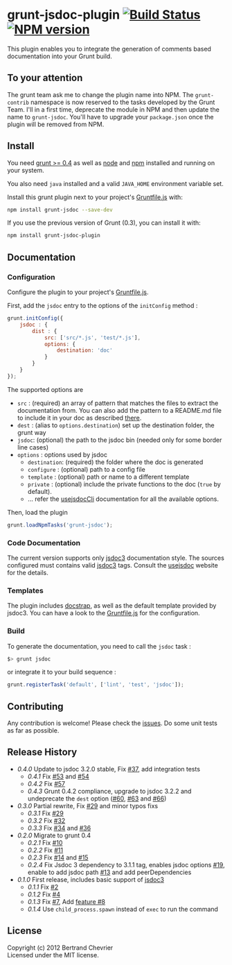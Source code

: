 # grunt-jsdoc-plugin [![Build Status](https://travis-ci.org/krampstudio/grunt-jsdoc-plugin.png)](https://travis-ci.org/krampstudio/grunt-jsdoc-plugin) [![NPM version](https://badge.fury.io/js/grunt-jsdoc.png)](http://badge.fury.io/js/grunt-jsdoc)

This plugin enables you to integrate the generation of comments based documentation into your Grunt build.

## To your attention

The grunt team ask me to change the plugin name into NPM. The `grunt-contrib` namespace is now reserved to the tasks developed by the Grunt Team.
I'll in a first time, deprecate the module in NPM and then update the name to `grunt-jsdoc`. You'll have to upgrade your `package.json` once the plugin will be removed from NPM.

## Install

You need [grunt >= 0.4][grunt] as well as [node] and [npm] installed and running on your system.

You also need `java` installed and a valid `JAVA_HOME` environment variable set.

Install this grunt plugin next to your project's [Gruntfile.js][getting_started] with: 

```bash
npm install grunt-jsdoc --save-dev
```

If you use the previous version of Grunt (0.3), you can install it with:

```bash
npm install grunt-jsdoc-plugin
```


## Documentation
 
### Configuration

Configure the plugin to your project's [Gruntfile.js][getting_started].

First, add the `jsdoc` entry to the options of the `initConfig` method :

```javascript
grunt.initConfig({
    jsdoc : {
        dist : {
            src: ['src/*.js', 'test/*.js'], 
            options: {
                destination: 'doc'
            }
        }
    }
});
```

The supported options are 

 * `src` : (required) an array of pattern that matches the files to extract the documentation from. You can also add the pattern to a README.md file to include it in your doc as described [there](http://usejsdoc.org/about-including-readme.html).
 * `dest` : (alias to `options.destination`) set up the destination folder, the grunt way
 * `jsdoc`: (optional) the path to the jsdoc bin (needed only for some border line cases)
 * `options` : options used by jsdoc 
   * `destination`: (required) the folder where the doc is generated
   * `configure` : (optional) path to a config file
   * `template` : (optional) path or name to a different template
   * `private` : (optional) include the private functions to the doc (`true` by default).
   * ... refer the [usejsdocCli] documentation for all the available options.

Then, load the plugin 

```javascript
grunt.loadNpmTasks('grunt-jsdoc');
```
 
### Code Documentation

The current version supports only [jsdoc3] documentation style. The sources configured 
must contains valid [jsdoc3] tags. Consult the [usejsdoc] website for the details.
 
### Templates

The plugin includes [docstrap](https://github.com/terryweiss/docstrap), as well as the default template provided by jsdoc3. You can have a look to the [Gruntfile.js](Gruntfile.js) for the configuration.

### Build

To generate the documentation, you need to call the `jsdoc` task :

```bash
$> grunt jsdoc
```

or integrate it to your build sequence : 

```javascript
grunt.registerTask('default', ['lint', 'test', 'jsdoc']);
```
 
## Contributing

Any contribution is welcome! Please check the [issues](https://github.com/krampstudio/grunt-jsdoc-plugin/issues). Do some unit tests as far as possible.
 
## Release History
 * _0.4.0_ Update to jsdoc 3.2.0 stable, Fix [#37](https://github.com/krampstudio/grunt-jsdoc-plugin/issues/37), add integration tests
   * _0.4.1_ Fix [#53](https://github.com/krampstudio/grunt-jsdoc-plugin/issues/53) and [#54](https://github.com/krampstudio/grunt-jsdoc-plugin/issues/54) 
   * _0.4.2_ Fix [#57](https://github.com/krampstudio/grunt-jsdoc-plugin/issues/57) 
   * _0.4.3_ Grunt 0.4.2 compliance, upgrade to jsdoc 3.2.2 and undeprecate the `dest` option ([#60](https://github.com/krampstudio/grunt-jsdoc-plugin/issues/60), [#63](https://github.com/krampstudio/grunt-jsdoc-plugin/issues/63) and [#66](https://github.com/krampstudio/grunt-jsdoc-plugin/issues/66))
 * _0.3.0_ Partial rewrite, Fix [#29](https://github.com/krampstudio/grunt-jsdoc-plugin/pull/30) and minor typos fixs
   * _0.3.1_ Fix [#29](https://github.com/krampstudio/grunt-jsdoc-plugin/issues/29)
   * _0.3.2_ Fix [#32](https://github.com/krampstudio/grunt-jsdoc-plugin/issues/32)
   * _0.3.3_ Fix [#34](https://github.com/krampstudio/grunt-jsdoc-plugin/issues/34) and [#36](https://github.com/krampstudio/grunt-jsdoc-plugin/issues/34)
 * _0.2.0_ Migrate to grunt 0.4
   * _0.2.1_ Fix [#10](https://github.com/krampstudio/grunt-jsdoc-plugin/issues/10)
   * _0.2.2_ Fix [#11](https://github.com/krampstudio/grunt-jsdoc-plugin/issues/11)
   * _0.2.3_ Fix [#14](https://github.com/krampstudio/grunt-jsdoc-plugin/pull/14) and [#15](https://github.com/krampstudio/grunt-jsdoc-plugin/issues/15)
   * _0.2.4_ Fix Jsdoc 3 dependency to 3.1.1 tag, enables jsdoc options [#19](https://github.com/krampstudio/grunt-jsdoc-plugin/issues/19), enable to add jsdoc path [#13](https://github.com/krampstudio/grunt-jsdoc-plugin/issues/13) and add peerDependencies
 * _0.1.0_ First release, includes basic support of [jsdoc3]
   * _0.1.1_ Fix [#2](https://github.com/krampstudio/grunt-jsdoc-plugin/issues/2)
   * _0.1.2_ Fix [#4](https://github.com/krampstudio/grunt-jsdoc-plugin/issues/4) 
   * _0.1.3_ Fix [#7](https://github.com/krampstudio/grunt-jsdoc-plugin/pull/7), Add [feature #8](https://github.com/krampstudio/grunt-jsdoc-plugin/pull/8)
   * _0.1.4_ Use `child_process.spawn` instead of `exec` to run the command
 

[jsdoc3]: https://github.com/jsdoc3/jsdoc

## License
Copyright (c) 2012 Bertrand Chevrier  
Licensed under the MIT license.


[grunt]: https://gruntjs.com
[node]: http://nodejs.org
[npm]: http://npmjs.org
[getting_started]: https://github.com/gruntjs/grunt/wiki/Getting-started
[usejsdoc]: http://usejsdoc.org
[usejsdocCli]: http://usejsdoc.org/about-commandline.html
